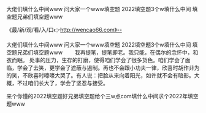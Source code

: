 大佬们填什么中间www
问大家一个www填空题
2022填空题3个w填什么中间
填空题兄弟们填空题www


《最/新/观/看/入/口👉http://wencao66.com》--

大佬们填什么中间www
问大家一个www填空题
2022填空题3个w填什么中间
填空题兄弟们填空题www
　　我再提笔，提笔即老。我只能，在偶尔的念怀中，和衣而眠。
处事的压力，生存的打磨，使得咱们学会了很多货色。咱们学会了面临，学会了去笑，更学会了遮蔽与遏制。再也不会跟小功夫一律，欣喜时胡作非为的笑，不欣喜时嚎嚎大哭了。有人说：把脸从来向着阳光，如许就不会有暗影。大概，不过咱们长大了，学会了坚忍与接受。





来个你懂的2022填空题好兄弟填空题给个三w点com填什么中间求个2022年填空题www
